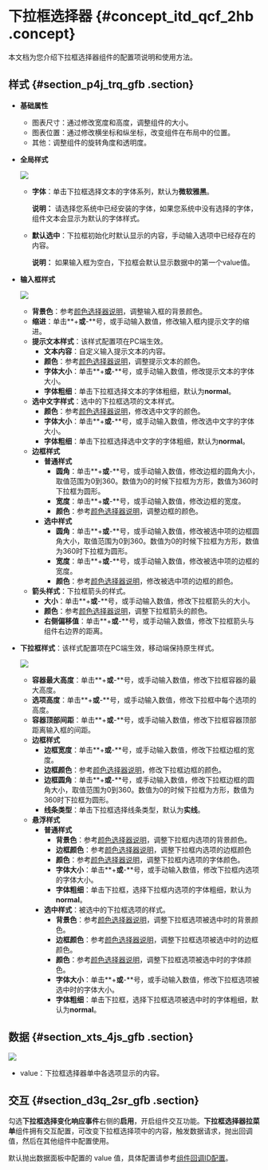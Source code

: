 # 下拉框选择器 {#concept_itd_qcf_2hb .concept}

本文档为您介绍下拉框选择器组件的配置项说明和使用方法。

## 样式 {#section_p4j_trq_gfb .section}

-   **基础属性**

    -   图表尺寸：通过修改宽度和高度，调整组件的大小。
    -   图表位置：通过修改横坐标和纵坐标，改变组件在布局中的位置。
    -   其他：调整组件的旋转角度和透明度。
-   **全局样式**

    ![](http://static-aliyun-doc.oss-cn-hangzhou.aliyuncs.com/assets/img/148033/155477698841790_zh-CN.png)

    -   **字体**：单击下拉框选择文本的字体系列，默认为**微软雅黑**。

        **说明：** 请选择您系统中已经安装的字体，如果您系统中没有选择的字体，组件文本会显示为默认的字体样式。

    -   **默认选中**：下拉框初始化时默认显示的内容，手动输入选项中已经存在的内容。

        **说明：** 如果输入框为空白，下拉框会默认显示数据中的第一个value值。

-   **输入框样式** 

    ![](http://static-aliyun-doc.oss-cn-hangzhou.aliyuncs.com/assets/img/148033/155477698841791_zh-CN.png)

    -   **背景色**：参考[颜色选择器说明](cn.zh-CN/用户指南/管理组件/设置组件样式/配置项说明.md#section_kdw_vj4_t2b)，调整输入框的背景颜色。
    -   **缩进**：单击**+**或**-**号，或手动输入数值，修改输入框内提示文字的缩进。
    -   **提示文本样式**：该样式配置项在PC端生效。
        -   **文本内容**：自定义输入提示文本的内容。
        -   **颜色**：参考[颜色选择器说明](cn.zh-CN/用户指南/管理组件/设置组件样式/配置项说明.md#section_kdw_vj4_t2b)，调整提示文本的颜色。
        -   **字体大小**：单击**+**或**-**号，或手动输入数值，修改提示文本的字体大小。
        -   **字体粗细**：单击下拉框选择文本的字体粗细，默认为**normal**。
    -   **选中文字样式**：选中的下拉框选项的文本样式。
        -   **颜色**：参考[颜色选择器说明](cn.zh-CN/用户指南/管理组件/设置组件样式/配置项说明.md#section_kdw_vj4_t2b)，修改选中文字的颜色。
        -   **字体大小**：单击**+**或**-**号，或手动输入数值，修改选中文字的字体大小。
        -   **字体粗细**：单击下拉框选择选中文字的字体粗细，默认为**normal**。
    -   **边框样式**
        -   **普通样式**
            -   **圆角**：单击**+**或**-**号，或手动输入数值，修改边框的圆角大小，取值范围为0到360。数值为0的时候下拉框为方形，数值为360时下拉框为圆形。
            -   **宽度**：单击**+**或**-**号，或手动输入数值，修改边框的宽度。
            -   **颜色**：参考[颜色选择器说明](cn.zh-CN/用户指南/管理组件/设置组件样式/配置项说明.md#section_kdw_vj4_t2b)，调整边框的颜色。
        -   **选中样式**
            -   **圆角**：单击**+**或**-**号，或手动输入数值，修改被选中项的边框圆角大小，取值范围为0到360。数值为0的时候下拉框为方形，数值为360时下拉框为圆形。
            -   **宽度**：单击**+**或**-**号，或手动输入数值，修改被选中项的边框的宽度。
            -   **颜色**：参考[颜色选择器说明](cn.zh-CN/用户指南/管理组件/设置组件样式/配置项说明.md#section_kdw_vj4_t2b)，修改被选中项的边框的颜色。
    -   **箭头样式**：下拉框箭头的样式。
        -   **大小**：单击**+**或**-**号，或手动输入数值，修改下拉框箭头的大小。
        -   **颜色**：参考[颜色选择器说明](cn.zh-CN/用户指南/管理组件/设置组件样式/配置项说明.md#section_kdw_vj4_t2b)，调整下拉框箭头的颜色。
        -   **右侧偏移值**：单击**+**或**-**号，或手动输入数值，修改下拉框箭头与组件右边界的距离。
-   **下拉框样式**：该样式配置项在PC端生效，移动端保持原生样式。

    ![](http://static-aliyun-doc.oss-cn-hangzhou.aliyuncs.com/assets/img/148033/155477698841792_zh-CN.png)

    -   **容器最大高度**：单击**+**或**-**号，或手动输入数值，修改下拉框容器的最大高度。
    -   **选项高度**：单击**+**或**-**号，或手动输入数值，修改下拉框中每个选项的高度。
    -   **容器顶部间距**：单击**+**或**-**号，或手动输入数值，修改下拉框容器顶部距离输入框的间距。
    -   **边框样式**
        -   **边框宽度**：单击**+**或**-**号，或手动输入数值，修改下拉框边框的宽度。
        -   **边框颜色**：参考[颜色选择器说明](cn.zh-CN/用户指南/管理组件/设置组件样式/配置项说明.md#section_kdw_vj4_t2b)，修改下拉框边框的颜色。
        -   **边框圆角**：单击**+**或**-**号，或手动输入数值，修改下拉框边框的圆角大小，取值范围为0到360。数值为0的时候下拉框为方形，数值为360时下拉框为圆形。
        -   **线条类型**：单击下拉框选择线条类型，默认为**实线**。
    -   **悬浮样式**
        -   **普通样式**
            -   **背景色**：参考[颜色选择器说明](cn.zh-CN/用户指南/管理组件/设置组件样式/配置项说明.md#section_kdw_vj4_t2b)，调整下拉框内选项的背景颜色。
            -   **边框颜色**：参考[颜色选择器说明](cn.zh-CN/用户指南/管理组件/设置组件样式/配置项说明.md#section_kdw_vj4_t2b)，调整下拉框内选项的边框颜色
            -   **颜色**：参考[颜色选择器说明](cn.zh-CN/用户指南/管理组件/设置组件样式/配置项说明.md#section_kdw_vj4_t2b)，调整下拉框内选项的字体颜色。
            -   **字体大小**：单击**+**或**-**号，或手动输入数值，修改下拉框内选项的字体大小。
            -   **字体粗细**：单击下拉框，选择下拉框内选项的字体粗细，默认为**normal**。
        -   **选中样式**：被选中的下拉框选项的样式。
            -   **背景色**：参考[颜色选择器说明](cn.zh-CN/用户指南/管理组件/设置组件样式/配置项说明.md#section_kdw_vj4_t2b)，调整下拉框选项被选中时的背景颜色。
            -   **边框颜色**：参考[颜色选择器说明](cn.zh-CN/用户指南/管理组件/设置组件样式/配置项说明.md#section_kdw_vj4_t2b)，调整下拉框选项被选中时的边框颜色。
            -   **颜色**：参考[颜色选择器说明](cn.zh-CN/用户指南/管理组件/设置组件样式/配置项说明.md#section_kdw_vj4_t2b)，调整下拉框选项被选中时的字体颜色。
            -   **字体大小**：单击**+**或**-**号，或手动输入数值，修改下拉框选项被选中时的字体大小。
            -   **字体粗细**：单击下拉框，选择下拉框选项被选中时的字体粗细，默认为**normal**。

## 数据 {#section_xts_4js_gfb .section}

![](http://static-aliyun-doc.oss-cn-hangzhou.aliyuncs.com/assets/img/148033/155477698841833_zh-CN.png)

-   value：下拉框选择器单中各选项显示的内容。

## 交互 {#section_d3q_2sr_gfb .section}

勾选**下拉框选择变化响应事件**右侧的**启用**，开启组件交互功能。**下拉框选择器拉菜单**组件拥有交互配置，可改变下拉框选择项中的内容，触发数据请求，抛出回调值，然后在其他组件中配置使用。

默认抛出数据面板中配置的 value 值，具体配置请参考[组件回调ID配置](../cn.zh-CN/最佳实践/配置数字翻牌器组件的回调ID.md#)。

